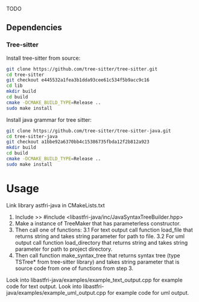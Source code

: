 TODO


## Dependencies
### Tree-sitter
Install tree-sitter from source:
```sh
git clone https://github.com/tree-sitter/tree-sitter.git
cd tree-sitter
git checkout e445532a1fea3b1dda93cee61c534f5b9acc9c16
cd lib
mkdir build
cd build
cmake -DCMAKE_BUILD_TYPE=Release ..
sudo make install
```

Install java grammar for tree sitter:
```sh
git clone https://github.com/tree-sitter/tree-sitter-java.git
cd tree-sitter-java
git checkout a1bbe92a6370bb4c15386735fbda12f2b812a923
mkdir build
cd build
cmake -DCMAKE_BUILD_TYPE=Release ..
sudo make install
```

# Usage
Link library astfri-java in CMakeLists.txt

1. Include >> #include <libastfri-java/inc/JavaSyntaxTreeBuilder.hpp>
2. Make a instance of TreeMaker that has parameterless constructor.
3. Then call one of functions:
    3.1 For text output call function load_file that returns string and takes string parameter for path to file.
    3.2 For uml output call function load_directory that returns string and takes string parameter for path to project directory.
4. Then call function make_syntax_tree that returns syntax tree (type TSTree* from tree-sitter library) and takes string parameter that is source code from one of functions from step 3.

Look into libastfri-java/examples/example_text_output.cpp for example code for text output.
Look into libastfri-java/examples/example_uml_output.cpp for example code for uml output.